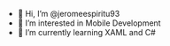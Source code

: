 - 👋 Hi, I’m @jeromeespiritu93
- 👀 I’m interested in Mobile Development
- 🌱 I’m currently learning XAML and C#

<!---
jeromeespiritu93/jeromeespiritu93 is a ✨ special ✨ repository because its `README.md` (this file) appears on your GitHub profile.
You can click the Preview link to take a look at your changes.
--->
